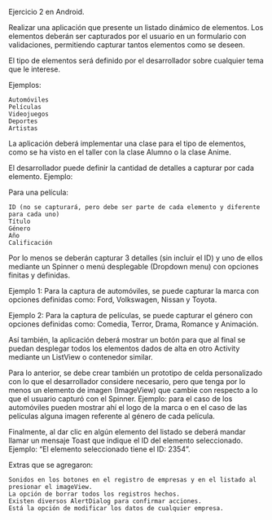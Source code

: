 Ejercicio 2 en Android.

Realizar una aplicación que presente un listado dinámico de elementos. Los elementos deberán ser capturados por el usuario en un formulario con validaciones, permitiendo capturar tantos elementos como se deseen.

El tipo de elementos será definido por el desarrollador sobre cualquier tema que le interese.

Ejemplos:

    Automóviles
    Películas
    Videojuegos
    Deportes
    Artistas

La aplicación deberá implementar una clase para el tipo de elementos, como se ha visto en el taller con la clase Alumno o la clase Anime.

El desarrollador puede definir la cantidad de detalles a capturar por cada elemento. Ejemplo:

Para una película:

    ID (no se capturará, pero debe ser parte de cada elemento y diferente para cada uno)
    Título
    Género
    Año
    Calificación

Por lo menos se deberán capturar 3 detalles (sin incluir el ID) y uno de ellos mediante un Spinner o menú desplegable (Dropdown menu) con opciones finitas y definidas.

Ejemplo 1: Para la captura de automóviles, se puede capturar la marca con opciones definidas como: Ford, Volkswagen, Nissan y Toyota.

Ejemplo 2: Para la captura de películas, se puede capturar el género con opciones definidas como: Comedia, Terror, Drama, Romance y Animación.

Así también, la aplicación deberá mostrar un botón para que al final se puedan desplegar todos los elementos dados de alta en otro Activity mediante un ListView o contenedor similar.

Para lo anterior, se debe crear también un prototipo de celda personalizado con lo que el desarrollador considere necesario, pero que tenga por lo menos un elemento de imagen (ImageView) que cambie con respecto a lo que el usuario capturó con el Spinner. Ejemplo: para el caso de los automóviles pueden mostrar ahí el logo de la marca o en el caso de las películas alguna imagen referente al género de cada película. 

Finalmente, al dar clic en algún elemento del listado se deberá mandar llamar un mensaje Toast que indique el ID del elemento seleccionado. Ejemplo: “El elemento seleccionado tiene el ID: 2354”.

Extras que se agregaron:

    Sonidos en los botones en el registro de empresas y en el listado al presionar el imageView.
    La opción de borrar todos los registros hechos.
	Existen diversos AlertDialog para confirmar acciones.
	Está la opción de modificar los datos de cualquier empresa.
